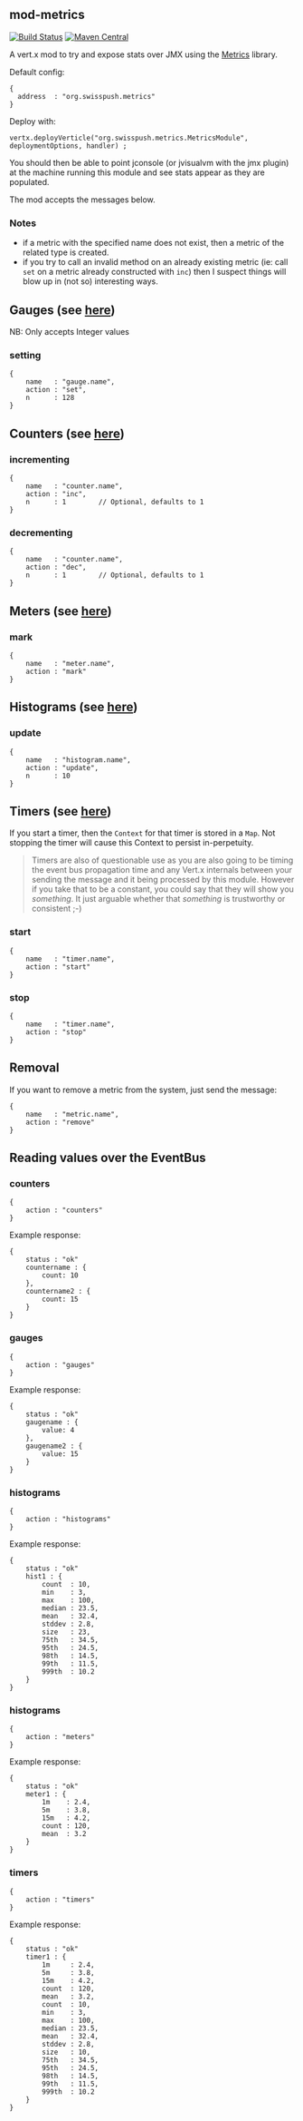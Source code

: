 ## mod-metrics

[![Build Status](https://drone.io/github.com/swisspush/mod-metrics/status.png)](https://drone.io/github.com/swisspush/mod-metrics/latest)
[![Maven Central](https://img.shields.io/maven-central/v/org.swisspush/mod-metrics.svg)]()

A vert.x mod to try and expose stats over JMX using the [Metrics](https://dropwizard.github.io/metrics/3.1.0/)
library.

Default config:

    {
      address  : "org.swisspush.metrics"
    }

Deploy with:

    vertx.deployVerticle("org.swisspush.metrics.MetricsModule", deploymentOptions, handler) ;

You should then be able to point jconsole (or jvisualvm with the jmx plugin) at the
machine running this module and see stats appear as they are populated.

The mod accepts the messages below.

### Notes

- if a metric with the specified name does not exist, then a metric of the related
  type is created.
- if you try to call an invalid method on an already existing metric (ie: call
  `set` on a metric already constructed with `inc`) then I suspect things will
  blow up in (not so) interesting ways.

## Gauges (see [here](https://dropwizard.github.io/metrics/3.1.0/manual/core/#man-core-gauges))

NB: Only accepts Integer values

### setting

    {
        name   : "gauge.name",
        action : "set",
        n      : 128
    }

## Counters (see [here](https://dropwizard.github.io/metrics/3.1.0/manual/core/#counters))

### incrementing

    {
        name   : "counter.name",
        action : "inc",
        n      : 1        // Optional, defaults to 1
    }

### decrementing

    {
        name   : "counter.name",
        action : "dec",
        n      : 1        // Optional, defaults to 1
    }

## Meters (see [here](https://dropwizard.github.io/metrics/3.1.0/manual/core/#meters))

### mark

    {
        name   : "meter.name",
        action : "mark"
    }

## Histograms (see [here](https://dropwizard.github.io/metrics/3.1.0/manual/core/#histograms))

### update

    {
        name   : "histogram.name",
        action : "update",
        n      : 10
    }

## Timers (see [here](https://dropwizard.github.io/metrics/3.1.0/manual/core/#timers))

If you start a timer, then the `Context` for that timer is stored in a `Map`. Not
stopping the timer will cause this Context to persist in-perpetuity.

> Timers are also of questionable use as you are also going to be timing the event bus propagation time and any Vert.x internals between your sending the message and it being processed by this module.  However if you take that to be a constant, you could say that they will show you *something*. It just arguable whether that *something* is trustworthy or consistent ;-)

### start

    {
        name   : "timer.name",
        action : "start"
    }

### stop

    {
        name   : "timer.name",
        action : "stop"
    }

## Removal

If you want to remove a metric from the system, just send the message:

    {
        name   : "metric.name",
        action : "remove"
    }

## Reading values over the EventBus

### counters

    {
        action : "counters"
    }

Example response:

    {
        status : "ok"
        countername : {
            count: 10
        },
        countername2 : {
            count: 15
        }
    }

### gauges

    {
        action : "gauges"
    }

Example response:

    {
        status : "ok"
        gaugename : {
            value: 4
        },
        gaugename2 : {
            value: 15
        }
    }

### histograms

    {
        action : "histograms"
    }

Example response:

    {
        status : "ok"
        hist1 : {
            count  : 10,
            min    : 3,
            max    : 100,
            median : 23.5,
            mean   : 32.4,
            stddev : 2.8,
            size   : 23,
            75th   : 34.5,
            95th   : 24.5,
            98th   : 14.5,
            99th   : 11.5,
            999th  : 10.2
        }
    }

### histograms

    {
        action : "meters"
    }

Example response:

    {
        status : "ok"
        meter1 : {
            1m    : 2.4,
            5m    : 3.8,
            15m   : 4.2,
            count : 120,
            mean  : 3.2
        }
    }

### timers

    {
        action : "timers"
    }

Example response:

    {
        status : "ok"
        timer1 : {
            1m     : 2.4,
            5m     : 3.8,
            15m    : 4.2,
            count  : 120,
            mean   : 3.2,
            count  : 10,
            min    : 3,
            max    : 100,
            median : 23.5,
            mean   : 32.4,
            stddev : 2.8,
            size   : 10,
            75th   : 34.5,
            95th   : 24.5,
            98th   : 14.5,
            99th   : 11.5,
            999th  : 10.2
        }
    }
